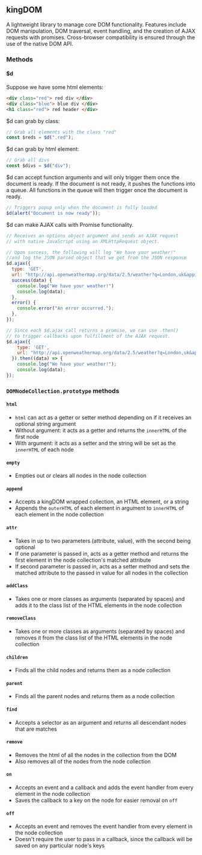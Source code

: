 ## kingDOM

A lightweight library to manage core DOM functionality.  Features include DOM manipulation, DOM traversal, event handling, and the creation of AJAX requests with promises. Cross-browser compatibility is ensured through the use of the native DOM API.

### Methods

#### $d

Suppose we have some html elements:
``` html
<div class="red"> red div </div>
<div class="blue"> blue div </div>
<h1 class="red"> red header </div>
```
$d can grab by class:
``` javascript
// Grab all elements with the class "red"
const $reds = $d(".red");
```
$d can grab by html element:
``` javascript
// Grab all divs
const $divs = $d("div");
```
$d can accept function arguments and will only trigger them once the document is ready. If the document is not ready, it pushes the functions into a queue.  All functions in the queue will then trigger once the document is ready.
``` javascript
// Triggers popup only when the document is fully loaded
$d(alert("Document is now ready"));
```
$d can make AJAX calls with Promise functionality.
``` javascript
// Receives an options object argument and sends an AJAX request
// with native JavaScript using an XMLHttpRequest object.

// Upon success, the following will log "We have your weather!"
//and log the JSON parsed object that we get from the JSON response
$d.ajax({
  type: 'GET',
  url: "http://api.openweathermap.org/data/2.5/weather?q=London,uk&appid=bcb83c4b54aee8418983c2aff3073b3b",
  success(data) {
    console.log("We have your weather!")
    console.log(data);
  },
  error() {
    console.error("An error occurred.");
  },
});

// Since each $d.ajax call returns a promise, we can use .then()
// to trigger callbacks upon fulfillment of the AJAX request.
$d.ajax({
    type: 'GET',
    url: "http://api.openweathermap.org/data/2.5/weather?q=London,uk&appid=bcb83c4b54aee8418983c2aff3073b3b",
  }).then((data) => {
    console.log("We have your weather!");
    console.log(data);
});

```


### `DOMNodeCollection.prototype` methods

#### `html`
* `html` can act as a getter or setter method depending on if it receives an optional string argument
* Without argument: it acts as a getter and returns the `innerHTML` of the first node
* With argument: it acts as a setter and the string will be set as the `innerHTML` of each node

#### `empty`
* Empties out or clears all nodes in the node collection

#### `append`
* Accepts a kingDOM wrapped collection, an HTML element, or a string
* Appends the `outerHTML` of each element in argument to `innerHTML` of each element in the node collection

#### `attr`
* Takes in up to two parameters (attribute, value), with the second being optional
* If one parameter is passed in, acts as a getter method and returns the first element in the node collection's matched attribute
* If second parameter is passed in, acts as a setter method and sets the matched attribute to the passed in value for all nodes in the collection

#### `addClass`
* Takes one or more classes as arguments (separated by spaces) and adds it to the class list of the HTML elements in the node collection

#### `removeClass`
* Takes one or more classes as arguments (separated by spaces) and removes it from the class list of the HTML elements in the node collection

#### `children`
* Finds all the child nodes and returns them as a node collection

#### `parent`
* Finds all the parent nodes and returns them as a node collection

#### `find`
* Accepts a selector as an argument and returns all descendant nodes that are matches

#### `remove`
* Removes the html of all the nodes in the collection from the DOM
* Also removes all of the nodes from the node collection

#### `on`
* Accepts an event and a callback and adds the event handler from every element in the node collection
* Saves the callback to a key on the node for easier removal on `off`

#### `off`
* Accepts an event and removes the event handler from every element in the node collection
* Doesn't require the user to pass in a callback, since the callback will be saved on any particular node's keys
